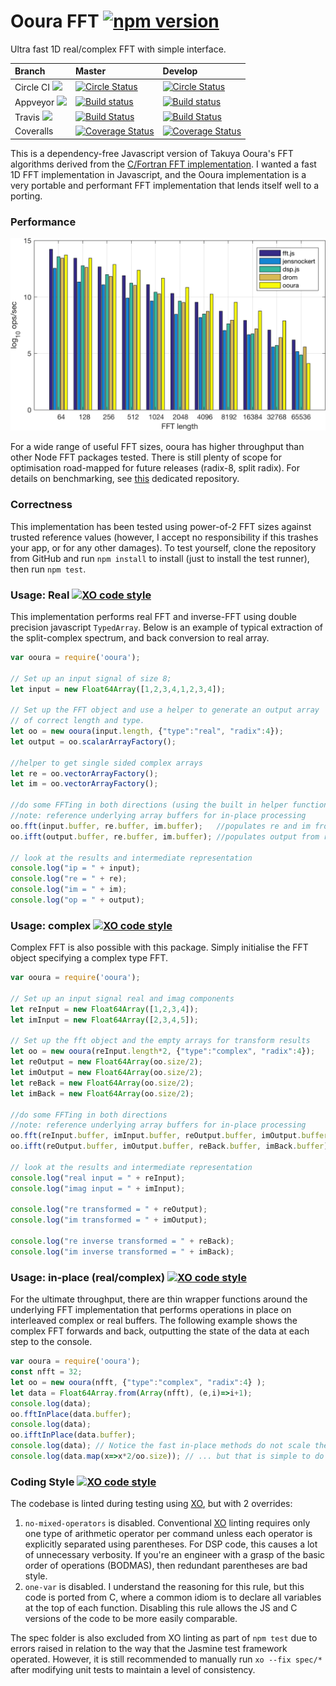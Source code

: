 Ooura FFT [![npm version](https://badge.fury.io/js/ooura.svg)](https://badge.fury.io/js/ooura)
===============================

Ultra fast 1D real/complex FFT with simple interface.

| Branch | Master | Develop |
| :---    | :---   | :---    |
| Circle CI <img src="http://www.taskcoach.org/images/linux.png" height="20px;"/> |  [![Circle Status](https://circleci.com/gh/audioplastic/ooura/tree/master.png?circle-token=63d6565456f01dec4f3c77d14bef5a1ce4e7143a)](https://circleci.com/gh/audioplastic/ooura) | [![Circle Status](https://circleci.com/gh/audioplastic/ooura/tree/develop.png?circle-token=63d6565456f01dec4f3c77d14bef5a1ce4e7143a)](https://circleci.com/gh/audioplastic/ooura) |
| Appveyor <img src="https://psiphon.ca/images/windows-logo.png" height="20px;"/> | [![Build status](https://ci.appveyor.com/api/projects/status/2f31v1etdumb9jkp/branch/master?svg=true)](https://ci.appveyor.com/project/audioplastic/ooura/branch/master)| [![Build status](https://ci.appveyor.com/api/projects/status/2f31v1etdumb9jkp/branch/develop?svg=true)](https://ci.appveyor.com/project/audioplastic/ooura/branch/develop) |
| Travis <img src="https://s3-us-west-1.amazonaws.com/sweeper-production-brand-logo/apple.png" height="20px;"/> | [![Build Status](https://travis-ci.org/audioplastic/ooura.svg?branch=master)](https://travis-ci.org/audioplastic/ooura) | [![Build Status](https://travis-ci.org/audioplastic/ooura.svg?branch=develop)](https://travis-ci.org/audioplastic/ooura) |
| Coveralls | [![Coverage Status](https://coveralls.io/repos/github/audioplastic/ooura/badge.svg?branch=master)](https://coveralls.io/github/audioplastic/ooura?branch=master) | [![Coverage Status](https://coveralls.io/repos/github/audioplastic/ooura/badge.svg?branch=develop)](https://coveralls.io/github/audioplastic/ooura?branch=develop) |

This is a dependency-free Javascript version of Takuya Ooura's FFT algorithms derived from the [C/Fortran FFT implementation](http://www.kurims.kyoto-u.ac.jp/~ooura/fft.html). I wanted a fast 1D FFT implementation in Javascript, and the Ooura implementation is a very portable and performant FFT implementation that lends itself well to a porting.

### Performance
![latest performance](https://github.com/audioplastic/fft-js-benchmark/raw/master/img/3-9-2017.png)

For a wide range of useful FFT sizes, ooura has higher throughput than other Node FFT packages tested. There is still plenty of scope for optimisation road-mapped for future releases (radix-8, split radix). For details on benchmarking, see [this](https://github.com/audioplastic/fft-js-benchmark) dedicated repository.

### Correctness
This implementation has been tested using power-of-2 FFT sizes against trusted reference values (however, I accept no responsibility if this trashes your app, or for any other damages). To test yourself, clone the repository from GitHub and run `npm install` to install (just to install the test runner), then run `npm test`.

### Usage: Real [![XO code style](https://img.shields.io/badge/try_me-RunKit-orange.svg)](https://runkit.com/audioplastic/ooura-real)
This implementation performs real FFT and inverse-FFT using double precision javascript `TypedArray`. Below is an example of typical extraction of the split-complex spectrum, and back conversion to real array.

```js
var ooura = require('ooura');

// Set up an input signal of size 8;
let input = new Float64Array([1,2,3,4,1,2,3,4]);

// Set up the FFT object and use a helper to generate an output array
// of correct length and type.
let oo = new ooura(input.length, {"type":"real", "radix":4});
let output = oo.scalarArrayFactory();

//helper to get single sided complex arrays
let re = oo.vectorArrayFactory();
let im = oo.vectorArrayFactory();

//do some FFTing in both directions (using the built in helper functions to get senseful I/O)
//note: reference underlying array buffers for in-place processing
oo.fft(input.buffer, re.buffer, im.buffer);   //populates re and im from input
oo.ifft(output.buffer, re.buffer, im.buffer); //populates output from re and im

// look at the results and intermediate representation
console.log("ip = " + input);
console.log("re = " + re);
console.log("im = " + im);
console.log("op = " + output);
```

### Usage: complex [![XO code style](https://img.shields.io/badge/try_me-RunKit-orange.svg)](https://runkit.com/audioplastic/ooura-real)
Complex FFT is also possible with this package. Simply initialise the FFT object specifying a complex type FFT.

```js
var ooura = require('ooura');

// Set up an input signal real and imag components
let reInput = new Float64Array([1,2,3,4]);
let imInput = new Float64Array([2,3,4,5]);

// Set up the fft object and the empty arrays for transform results
let oo = new ooura(reInput.length*2, {"type":"complex", "radix":4});
let reOutput = new Float64Array(oo.size/2);
let imOutput = new Float64Array(oo.size/2);
let reBack = new Float64Array(oo.size/2);
let imBack = new Float64Array(oo.size/2);

//do some FFTing in both directions
//note: reference underlying array buffers for in-place processing
oo.fft(reInput.buffer, imInput.buffer, reOutput.buffer, imOutput.buffer);   //populates re and im from input
oo.ifft(reOutput.buffer, imOutput.buffer, reBack.buffer, imBack.buffer); //populates output from re and im

// look at the results and intermediate representation
console.log("real input = " + reInput);
console.log("imag input = " + imInput);

console.log("re transformed = " + reOutput);
console.log("im transformed = " + imOutput);

console.log("re inverse transformed = " + reBack);
console.log("im inverse transformed = " + imBack);
```

### Usage: in-place (real/complex) [![XO code style](https://img.shields.io/badge/try_me-RunKit-orange.svg)](https://runkit.com/audioplastic/ooura-in-place)
For the ultimate throughput, there are thin wrapper functions around the underlying FFT implementation that performs operations in place on interleaved complex or real buffers. The following example shows the complex FFT forwards and back, outputting the state of the data at each step to the console.

```js
var ooura = require('ooura');
const nfft = 32;
let oo = new ooura(nfft, {"type":"complex", "radix":4} );
let data = Float64Array.from(Array(nfft), (e,i)=>i+1);
console.log(data);
oo.fftInPlace(data.buffer);
console.log(data);
oo.ifftInPlace(data.buffer);
console.log(data); // Notice the fast in-place methods do not scale the output
console.log(data.map(x=>x*2/oo.size)); // ... but that is simple to do manually
```

### Coding Style [![XO code style](https://img.shields.io/badge/code_style-XO-5ed9c7.svg)](https://github.com/sindresorhus/xo)
The codebase is linted during testing using [XO](https://github.com/sindresorhus/xo), but with 2 overrides:
1) `no-mixed-operators` is disabled. Conventional [XO](https://github.com/sindresorhus/xo) linting requires only one type of arithmetic operator per command unless each operator is explicitly separated using parentheses. For DSP code, this causes a lot of unnecessary verbosity. If you're an engineer with a grasp of the basic order of operations (BODMAS), then redundant parentheses are bad style.
2) `one-var` is disabled. I understand the reasoning for this rule, but this code is ported from C, where a common idiom is to declare all variables at the top of each function. Disabling this rule allows the JS and C versions of the code to be more easily comparable.

The spec folder is also excluded from XO linting as part of `npm test` due to errors raised in relation to the way that the Jasmine test framework operated. However, it is still recommended to manually run `xo --fix spec/*` after modifying unit tests to maintain a level of consistency.
